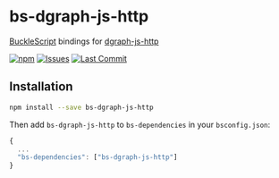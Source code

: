 # bs-dgraph-js-http

[BuckleScript](https://github.com/bucklescript/bucklescript) bindings for [dgraph-js-http](https://github.com/dgraph-io/dgraph-js-http)

[![npm](https://img.shields.io/npm/v/bs-dgraph-js-http.svg)](https://npmjs.org/bs-dgraph-js-http)
[![Issues](https://img.shields.io/github/issues/sydney-o9/bs-dgraph-js-http.svg)](https://github.com/sydney-o9/bs-dgraph-js-http/issues)
[![Last Commit](https://img.shields.io/github/last-commit/sydney-o9/bs-dgraph-js-http.svg)](https://github.com/sydney-o9/bs-dgraph-js-http/commits/master)

## Installation

```sh
npm install --save bs-dgraph-js-http
```

Then add `bs-dgraph-js-http` to `bs-dependencies` in your `bsconfig.json`:
```js
{
  ...
  "bs-dependencies": ["bs-dgraph-js-http"]
}
```